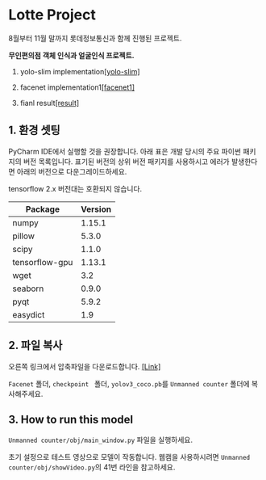 # Lotte Project

8월부터 11월 말까지 롯데정보통신과 함께 진행된 프로젝트. 

**무인편의점 객체 인식과 얼굴인식 프로젝트.**


1. yolo-slim implementation[[yolo-slim]](https://www.youtube.com/watch?v=DQuO6h57ieo)

2. facenet implementation1[[facenet1]](https://www.youtube.com/watch?v=b7Es7vDKsRo)

3. fianl result[[result]](https://www.youtube.com/watch?v=_ZWP0opu5Wk)


## 1. 환경 셋팅

PyCharm IDE에서 실행할 것을 권장합니다.
아래 표은 개발 당시의 주요 파이썬 패키지의 버전 목록입니다.
표기된 버전의 상위 버전 패키지를 사용하시고 
에러가 발생한다면 아래의 버전으로 다운그레이드하세요.

tensorflow 2.x 버전대는 호환되지 않습니다.

| Package        | Version |
| -------------- | ------- |
| numpy          | 1.15.1  |
| pillow         | 5.3.0   |
| scipy          | 1.1.0   |
| tensorflow-gpu | 1.13.1  |
| wget           | 3.2     |
| seaborn        | 0.9.0   |
| pyqt           | 5.9.2   |
| easydict       | 1.9     |

## 2. 파일 복사

오른쪽 링크에서 압축파일을 다운로드합니다. [[Link]](https://drive.google.com/file/d/1cNmUbdONFoG3fmHxGyhcN5Fw7sR92c4g/view?usp=sharing)

`Facenet` 폴더, `checkpoint ` 폴더, `yolov3_coco.pb`를 `Unmanned counter` 폴더에 복사해주세요.

## 3. How to run this model

`Unmanned counter/obj/main_window.py` 파일을 실행하세요.

초기 설정으로 테스트 영상으로 모델이 작동합니다.
웹캠을 사용하시려면 `Unmanned counter/obj/showVideo.py`의 41번 라인을 참고하세요.
